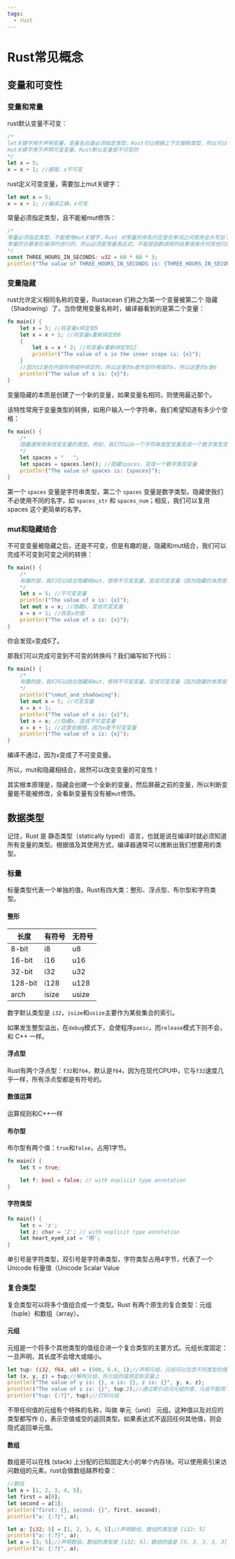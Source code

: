 ```yaml
---
tags:
  - rust
---
```

# Rust常见概念

## 变量和可变性

### 变量和常量

rust默认变量不可变：

```rust
/*
let关键字用于声明变量，变量名后面必须指定类型，Rust可以根据上下文推断类型，所以可以省略类型
mut关键字用于声明可变变量，Rust默认变量是不可变的
*/
let x = 5;
x = x + 1; //报错，x不可变
```

rust定义可变变量，需要加上mut关键字：

```rust
let mut x = 5;
x = x + 1; //编译正确，x可变
```

常量必须指定类型，且不能被mut修饰：

```rust
/*
常量必须指定类型，不能使用mut关键字，Rust 对常量的命名约定是在单词之间使用全大写加下划线
常量的计算是在编译时进行的，所以必须是常量表达式，不能是函数调用的结果或者任何其他只能在运行时计算得到的值
*/
const THREE_HOURS_IN_SECONDS: u32 = 60 * 60 * 3;
println!("The value of THREE_HOURS_IN_SECONDS is: {THREE_HOURS_IN_SECONDS}");
```

### 变量隐藏

rust允许定义相同名称的变量，Rustacean 们称之为第一个变量被第二个 隐藏（Shadowing）了，当你使用变量名称时，编译器看到的是第二个变量：

```rust
fn main() {
    let x = 5; //将变量x绑定到5
    let x = x + 1; //将变量x重新绑定到6
    {
        let x = x * 2; //将变量x重新绑定到12
        println!("The value of x in the inner scope is: {x}");
    }
    //因为12是在内部作用域中绑定的，所以这里的x是外部作用域的x，所以这里的x是6
    println!("The value of x is: {x}");
}

```

变量隐藏的本质是创建了一个新的变量，如果变量名相同，则使用最近那个。

该特性常用于变量类型的转换，如用户输入一个字符串，我们希望知道有多少个空格：

```rust
fn main() {
    /*
    隐藏通常用来改变变量的类型，例如，我们可以从一个字符串类型变量变成一个数字类型变量：
    */
    let spaces = "   ";
    let spaces = spaces.len(); //隐藏spaces，变成一个数字类型变量
    println!("The value of spaces is: {spaces}");
}

```

第一个 `spaces` 变量是字符串类型，第二个 `spaces` 变量是数字类型。隐藏使我们不必使用不同的名字，如 `spaces_str` 和 `spaces_num`；相反，我们可以复用 spaces 这个更简单的名字。

### mut和隐藏结合

不可变变量被隐藏之后，还是不可变，但是有趣的是，隐藏和mut结合，我们可以完成不可变到可变之间的转换：

```rust
fn main() {
    /*
    有趣的是，我们可以结合隐藏和mut，使得不可变变量，变成可变变量（因为隐藏的本质是，创建了一个新的变量）：
    */
    let x = 5; //不可变变量
    println!("The value of x is: {x}");
    let mut x = x; //隐藏x，变成可变变量
    x = x + 1; //改变x的值
    println!("The value of x is: {x}");
}
```

你会发现`x`变成6了。

那我们可以完成可变到不可变的转换吗？我们编写如下代码：

```rust
fn main() {
    /*
    有趣的是，我们可以结合隐藏和mut，使得不可变变量，变成可变变量（因为隐藏的本质是，创建了一个新的变量）：
    */
    println!("\nmut_and_shadowing");
    let mut x = 5; //可变变量
    x = x + 1;
    println!("The value of x is: {x}");
    let x = x; //隐藏x，变成不可变变量
    x = x + 1; //这里会报错，因为x是不可变变量
    println!("The value of x is: {x}");
}
```

编译不通过，因为`x`变成了不可变变量。

所以，mut和隐藏相结合，居然可以改变变量的可变性！

其实根本原理是，隐藏会创建一个全新的变量，然后屏蔽之前的变量，所以判断变量能不能被修改，全看新变量有没有被`mut`修饰。

## 数据类型

记住，Rust 是 静态类型（statically typed）语言，也就是说在编译时就必须知道所有变量的类型。根据值及其使用方式，编译器通常可以推断出我们想要用的类型。

### 标量

标量类型代表一个单独的值，Rust有四大类：整形、浮点型、布尔型和字符类型。

#### 整形

|长度|有符号|无符号|
|---|---|---|
|8-bit|i8|u8|
|16-bit|i16|u16|
|32-bit|i32|u32|
|128-bit|i128|u128|
|arch|isize|usize|

数字默认类型是 `i32`，`isize`和`usize`主要作为某些集合的索引。

如果发生整型溢出，在`debug`模式下，会使程序`panic`，而`release`模式下则不会，和 C++ 一样。

#### 浮点型

Rust有两个浮点型：`f32`和`f64`，默认是`f64`，因为在现代CPU中，它与`f32`速度几乎一样，所有浮点型都是有符号的。

#### 数值运算

运算规则和C++一样

#### 布尔型

布尔型有两个值：`true`和`false`，占用1字节。

```rust
fn main() {
    let t = true;

    let f: bool = false; // with explicit type annotation
}
```

#### 字符类型

```rust
fn main() {
    let c = 'z';
    let z: char = 'ℤ'; // with explicit type annotation
    let heart_eyed_cat = '😻';
}
```

单引号是字符类型，双引号是字符串类型，字符类型占用4字节，代表了一个 Unicode 标量值（Unicode Scalar Value

### 复合类型

复合类型可以将多个值组合成一个类型。Rust 有两个原生的复合类型：元组（tuple）和数组（array）。

#### 元组

元组是一个将多个其他类型的值组合进一个复合类型的主要方式。元组长度固定：一旦声明，其长度不会增大或缩小。

```rust
let tup: (i32, f64, u8) = (500, 6.4, 1);//声明元组，元组可以包含不同类型的值
let (x, y, z) = tup;//解构元组，将元组的值绑定到变量上
println!("The value of y is: {}, x is: {}, z is: {}", y, x, z);
println!("The value of z is: {}", tup.2);//通过索引访问元组的值，元组不能用下标运算符访问
println!("tup: {:?}", tup);//打印元组
```

不带任何值的元组有个特殊的名称，叫做 单元（unit） 元组。这种值以及对应的类型都写作 ()，表示空值或空的返回类型。如果表达式不返回任何其他值，则会隐式返回单元值。

#### 数组

数组是可以在栈 (stack) 上分配的已知固定大小的单个内存块。可以使用索引来访问数组的元素，rust会做数组越界检查：

```rust
//数组
let a = [1, 2, 3, 4, 5];
let first = a[0];
let second = a[1];
println!("first: {}, second: {}", first, second);
println!("a: {:?}", a);

let a: [i32; 5] = [1, 2, 3, 4, 5];//声明数组，数组的类型是 [i32; 5]
println!("a: {:?}", a);
let a = [3; 5];//声明数组，数组的类型是 [i32; 5]，数组的值是 [3, 3, 3, 3, 3]
println!("a: {:?}", a);
```

